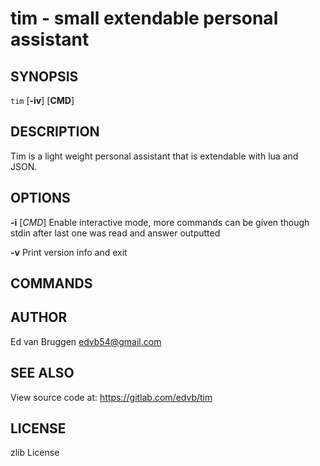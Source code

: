 # tim - small extendable personal assistant

## SYNOPSIS

`tim` [**-iv**] [**CMD**]

## DESCRIPTION

Tim is a light weight personal assistant that is extendable with lua and JSON.

## OPTIONS

**-i** [*CMD*]
	Enable interactive mode, more commands can be given though stdin after
	last one was read and answer outputted

**-v**
	Print version info and exit

## COMMANDS



## AUTHOR

Ed van Bruggen <edvb54@gmail.com>

## SEE ALSO

View source code at: <https://gitlab.com/edvb/tim>

## LICENSE

zlib License
